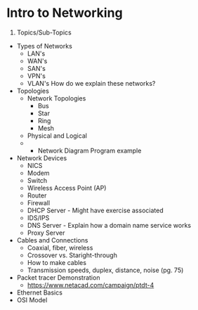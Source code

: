 # Intro to Networking

1. Topics/Sub-Topics
- Types of Networks
  - LAN's
  - WAN's
  - SAN's
  - VPN's
  - VLAN's
  How do we explain these networks?
- Topologies
  - Network Topologies
    - Bus
    - Star
    - Ring 
    - Mesh
  - Physical and Logical
  - * Network Diagram Program example
- Network Devices
  - NICS
  - Modem
  - Switch
  - Wireless Access Point (AP)
  - Router
  - Firewall
  - DHCP Server - Might have exercise associated 
  - IDS/IPS 
  - DNS Server - Explain how a domain name service works 
  - Proxy Server
- Cables and Connections
  - Coaxial, fiber, wireless
  - Crossover vs. Staright-through
  - How to make cables 
  - Transmission speeds, duplex, distance, noise (pg. 75)
- Packet tracer Demonstration
  - https://www.netacad.com/campaign/ptdt-4
- Ethernet Basics
- OSI Model


  
